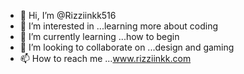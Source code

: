 - 👋 Hi, I’m @Rizziinkk516
- 👀 I’m interested in ...learning more about coding 
- 🌱 I’m currently learning ...how to begin 
- 💞️ I’m looking to collaborate on ...design and gaming 
- 📫 How to reach me ...www.rizziinkk.com 

<!---
Rizziinkk516/Rizziinkk516 is a ✨ special ✨ repository because its `README.md` (this file) appears on your GitHub profile.
You can click the Preview link to take a look at your changes.
--->
